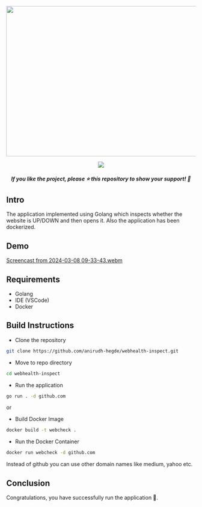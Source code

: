 <p style="text-align:center;" align="center">
  <img src="https://github.com/anirudh-hegde/webhealth-inspect/assets/105560839/766f096f-0f83-4c29-a4eb-dd2ab6c5898d"width="700px" height="400px">
</p>
<p style="text-align:center;" align="center">
<a href="https://github.com/anirudh-hegde/webhealth-inspect/blob/main/LICENSE" alt="LICENSE">
    <img src="https://img.shields.io/github/license/anirudh-hegde/webhealth-inspect?color=brightgreen" />
</a>
</p>
<h5><p align="center"><i>If you like the project, please ⭐ this repository to show your support! 🤩</i></p></h5>
  

## Intro
The application implemented using Golang which inspects whether the website is UP/DOWN and then opens it.
Also the application has been dockerized.

## Demo
[Screencast from 2024-03-08 09-33-43.webm](https://github.com/anirudh-hegde/webhealth-inspect/assets/105560839/0c91f921-3562-4a7d-991a-7ed2f46d3340)

## Requirements
- Golang
- IDE (VSCode)
- Docker
  
## Build Instructions
- Clone the repository
```sh
git clone https://github.com/anirudh-hegde/webhealth-inspect.git
```

- Move to repo directory
```sh
cd webhealth-inspect
```

- Run the application
```sh
go run . -d github.com 
```

or

- Build Docker Image
```sh
docker build -t webcheck .
```

- Run the Docker Container
```sh
docker run webcheck -d github.com
```
Instead of github you can use other domain names like medium, yahoo etc.

## Conclusion
Congratulations, you have successfully run the application 🚀️.

